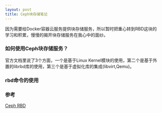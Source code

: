 ```yaml
---
layout: post
title: Ceph块存储笔记
---
```


因为需要给Docker容器云服务提供块存储服务，所以暂时把重心转到RBD这块的学习和积累，慢慢的揭开块存储服务在我心中的面纱。

### 如何使用Ceph块存储服务？
官方文档里说了3个方面，一个是基于Linux Kernel模块的使用，第二个是基于外置的librbd库的使用，第三个是基于虚拟化库的集成(libvirt,Qemu)。

### rbd命令的使用


### 参考
[Ceph RBD](http://docs.ceph.com/docs/master/rbd/rbd/)
